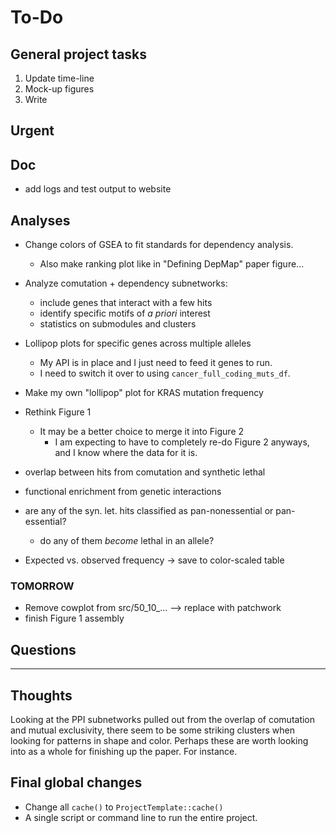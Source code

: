 # To-Do

## General project tasks

1. Update time-line
2. Mock-up figures
3. Write


## Urgent


## Doc

* add logs and test output to website


## Analyses

- Change colors of GSEA to fit standards for dependency analysis.
    + Also make ranking plot like in "Defining DepMap" paper figure...
- Analyze comutation + dependency subnetworks:
    + include genes that interact with a few hits
    + identify specific motifs of *a priori* interest
    + statistics on submodules and clusters
- Lollipop plots for specific genes across multiple alleles
    + My API is in place and I just need to feed it genes to run.
    + I need to switch it over to using `cancer_full_coding_muts_df`.
- Make my own "lollipop" plot for KRAS mutation frequency


- Rethink Figure  1
    + It may be a better choice to merge it into Figure 2
        * I am expecting to have to completely re-do Figure 2 anyways, and I know where the data for it is.
- overlap between hits from comutation and synthetic lethal
- functional enrichment from genetic interactions
- are any of the syn. let. hits classified as pan-nonessential or pan-essential?
    + do any of them *become* lethal in an allele?
- Expected vs. observed frequency -> save to color-scaled table

### TOMORROW

- Remove cowplot from src/50_10_... --> replace with patchwork
- finish Figure 1 assembly

## Questions

---

## Thoughts

Looking at the PPI subnetworks pulled out from the overlap of comutation and mutual exclusivity, there seem to be some striking clusters when looking for patterns in shape and color. 
Perhaps these are worth looking into as a whole for finishing up the paper.
For instance.


## Final global changes

- Change all `cache()` to `ProjectTemplate::cache()`
- A single script or command line to run the entire project.